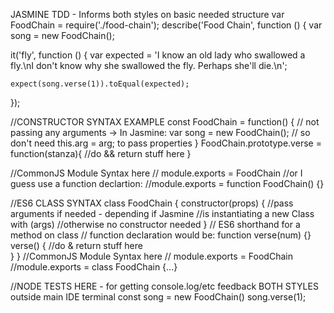 JASMINE TDD - Informs both styles on basic needed structure
var FoodChain = require('./food-chain');
describe('Food Chain', function () {
  var song = new FoodChain();

  it('fly', function () {
    var expected = 'I know an old lady who swallowed a fly.\nI don\'t know why she swallowed the fly. Perhaps she\'ll die.\n';

    expect(song.verse(1)).toEqual(expected);
  });

//CONSTRUCTOR SYNTAX EXAMPLE
const FoodChain = function() {
    // not passing any arguments -> In Jasmine:  var song = new FoodChain();
    // so don't need this.arg = arg; to pass properties
}
FoodChain.prototype.verse = function(stanza){
    //do && return stuff here
}

//CommonJS Module Syntax here
// module.exports = FoodChain
//or I guess use a function declartion: 
//module.exports = function FoodChain() {}

//ES6 CLASS SYNTAX
class FoodChain  {
    constructor(props) {
        //pass arguments if needed - depending if Jasmine
        //is instantiating a new Class with (args)
        //otherwise no constructor needed
    }
    // ES6 shorthand for a method on class
    // function declaration would be: function verse(num) {}
    verse() {
        //do & return stuff here        
    }
}
//CommonJS Module Syntax here
// module.exports = FoodChain <or>
//module.exports = class FoodChain {...}


//NODE TESTS HERE - for getting console.log/etc feedback BOTH STYLES outside main IDE terminal
const song = new FoodChain()
song.verse(1);